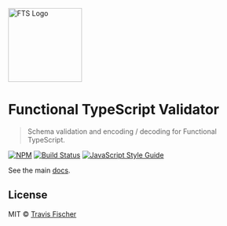 <img src="https://raw.githubusercontent.com/transitive-bullshit/functional-typescript/master/logo.png" alt="FTS Logo" width="150" />

# Functional TypeScript Validator

> Schema validation and encoding / decoding for Functional TypeScript.

[![NPM](https://img.shields.io/npm/v/functional-typescript-validator.svg)](https://www.npmjs.com/package/functional-typescript-validator) [![Build Status](https://travis-ci.com/transitive-bullshit/functional-typescript.svg?branch=master)](https://travis-ci.com/transitive-bullshit/functional-typescript) [![JavaScript Style Guide](https://img.shields.io/badge/code_style-prettier-brightgreen.svg)](https://prettier.io)

See the main [docs](https://github.com/transitive-bullshit/functional-typescript).

## License

MIT © [Travis Fischer](https://transitivebullsh.it)
